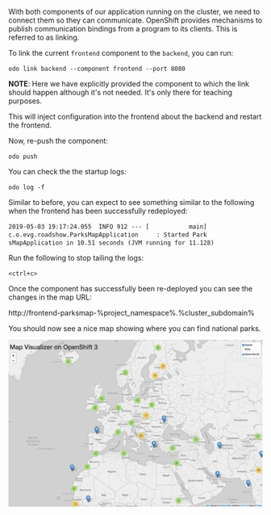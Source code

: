With both components of our application running on the cluster, we need to connect them so they can communicate. OpenShift provides mechanisms to publish communication bindings from a program to its clients. This is referred to as linking.

To link the current ``frontend`` component to the ``backend``, you can run:

```execute-1
odo link backend --component frontend --port 8080
```

__NOTE__: Here we have explicitly provided the component to which the link should happen although it's not needed. It's only there for teaching purposes.

This will inject configuration into the frontend about the backend and restart the frontend.

Now, re-push the component:

```execute-1
odo push
```

You can check the the startup logs:

```execute-1
odo log -f
```

Similar to before, you can expect to see something similar to the following when the frontend has been successfully redeployed:

```
2019-05-03 19:17:24.055  INFO 912 --- [           main] c.o.evg.roadshow.ParksMapApplication     : Started Park
sMapApplication in 10.51 seconds (JVM running for 11.128)
```

Run the following to stop tailing the logs:

```execute-1
<ctrl+c>
```

Once the component has successfully been re-deployed you can see the changes in the map URL:

http://frontend-parksmap-%project_namespace%.%cluster_subdomain%

You should now see a nice map showing where you can find national parks.

![parksmap with data](parksmap-data.png)
